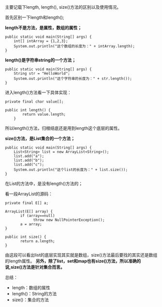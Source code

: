 主要记载下length, length(), size()方法的区别以及使用情况。

首先区别一下length和length();

**length不是方法，是属性，数组的属性；**
```
public static void main(String[] args) {
	int[] intArray = {1,2,3};
	System.out.println("这个数组的长度为：" + intArray.length);
}
```

**length()是字符串string的一个方法；**
```
public static void main(String[] args) {
	String str = "HelloWorld";
	System.out.println("这个字符串的长度为：" + str.length());
}
```

进入length()方法看一下具体实现：
```
private final char value[];
 
public int length() {
        return value.length;
    }
```
所以length()方法，归根结底还是用到length这个底层的属性。

**size()方法，是List集合的一个方法；**

```
public static void main(String[] args) {
	List<String> list = new ArrayList<String>();
	list.add("a");
	list.add("b");
	list.add("c");
	System.out.println("这个list的长度为：" + list.size());
}
```
在List的方法中，是没有length()方法的；

看一段ArrayList的源码：
```
private final E[] a;
 
ArrayList(E[] array) {
       if (array==null)
             throw new NullPointerException();
       a = array;
}
 
public int size() {
       return a.length;
}
```
由这段可以看出list的底层实现其实就是数组，size()方法最后要找的其实还是数组的length属性。
**另外，除了list，set和map也有size()方法，所以准确的说,size()方法是针对集合而言。**

总结：
- length：数组的属性
- length()：String的方法
- size()：集合的方法
